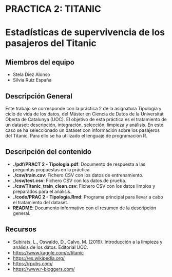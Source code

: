 # PRACTICA 2: TITANIC
# Estadísticas de supervivencia de los pasajeros del Titanic

## Miembros del equipo

* Stela Diez Alonso
* Silvia Ruiz España  

## Descripción General

Este trabajo se corresponde con la práctica 2 de la asignatura Tipología y ciclo de vida de los datos, del Máster en Ciencia de Datos de la Universitat Oberta de Catalunya (UOC). El objetivo de esta práctica es el tratamiento de un dataset: descripción, integración, selección, limpieza y análisis. En este caso se ha seleccionado un dataset con información sobre los pasajeros del Titanic. Para ello se ha utilizado el lenguaje de programación R. 

## Descripción del contenido
* **./pdf/PRACT 2 - Tipologia.pdf**: Documento de respuesta a las preguntas propuestas en la práctica.    
* **./csv/train.csv**: Fichero CSV con los datos de entrenamiento.
* **./csv/test.csv**: Fichero CSV con los datos de prueba.
* **./csv/Titanic_train_clean.csv**: Fichero CSV con los datos limpios y preparados para el análisis.
* **./code/PRAC 2 - Tipologia.Rmd**: Programa principal para llevar a cabo el tratamiento del dataset. 
* **README**: Documento informativo con el resumen de la descripción general. 

## Recursos
* Subirats, L., Oswaldo, D., Calvo, M. (2019). Introducción a la limpieza y análisis de los datos. Editorial UOC.
* https://www.kaggle.com/c/titanic
* https://es.wikipedia.org/ 
* https://rpubs.com/ 
* https://www.r-bloggers.com/ 



